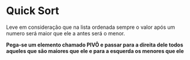 # Quick Sort

Leve em consideração que na lista ordenada sempre o valor após um numero será maior que ele a antes será o menor.

**Pega-se um elemento chamado PIVÔ e passar para a direita dele todos aqueles que são maiores que ele e para a esquerda os menores que ele**